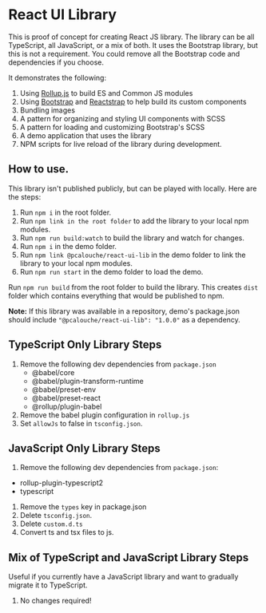 # React UI Library

This is proof of concept for creating React JS library. The library can be all TypeScript, all JavaScript, 
or a mix of both. It uses the Bootstrap library, but this is not a requirement. You could remove all the 
Bootstrap code and dependencies if you choose.

It demonstrates the following:

1. Using [Rollup.js](https://rollupjs.org/guide/en) to build ES and Common JS modules
1. Using [Bootstrap](https://getbootstrap.com/) and [Reactstrap](https://reactstrap.github.io/) 
to help build its custom components
1. Bundling images
1. A pattern for organizing and styling UI components with SCSS
1. A pattern for loading and customizing Bootstrap's SCSS
1. A demo application that uses the library
1. NPM scripts for live reload of the library during development.

## How to use.

This library isn't published publicly, but can be played with locally.  Here are the steps:

1. Run `npm i` in the root folder.
1. Run `npm link in the root folder` to add the library to your local npm modules.
1. Run `npm run build:watch` to build the library and watch for changes.
1. Run `npm i` in the demo folder.
1. Run `npm link @pcalouche/react-ui-lib` in the demo folder to link the library to your local npm modules.
1. Run `npm run start` in the demo folder to load the demo.

Run `npm run build` from the root folder to build the library. This creates `dist` folder which contains
everything that would be published to npm.

**Note:** If this library was available in a repository, demo's package.json should include 
`"@pcalouche/react-ui-lib": "1.0.0"` as a dependency.

## TypeScript Only Library Steps

1. Remove the following dev dependencies from `package.json`
   - @babel/core
   - @babel/plugin-transform-runtime
   - @babel/preset-env
   - @babel/preset-react
   - @rollup/plugin-babel
1. Remove the babel plugin configuration in `rollup.js`
1. Set `allowJs` to false in `tsconfig.json`.

## JavaScript Only Library Steps

1. Remove the following dev dependencies from `package.json`:
  - rollup-plugin-typescript2
  - typescript
1. Remove the `types` key in package.json
1. Delete `tsconfig.json`.
1. Delete `custom.d.ts`
1. Convert ts and tsx files to js.

## Mix of TypeScript and JavaScript Library Steps

Useful if you currently have a JavaScript library and want to gradually migrate it to TypeScript.

1. No changes required!

